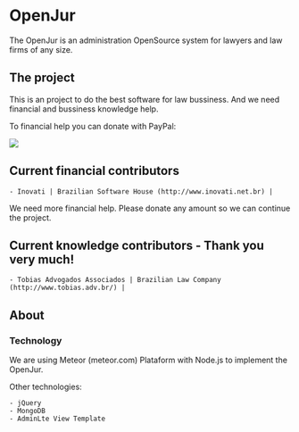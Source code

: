 # OpenJur
 The OpenJur is an administration OpenSource system for lawyers and law firms of any size.
 
 
## The project
 This is an project to do the best software for law bussiness. And we need financial and bussiness knowledge help.
 
 To financial help you can donate with PayPal:
 
 [![](https://www.paypalobjects.com/en_US/i/btn/btn_donateCC_LG.gif)](https://www.paypal.com/cgi-bin/webscr?cmd=_s-xclick&hosted_button_id=NM2R9DZ6AHPM4)


## Current financial contributors

    - Inovati | Brazilian Software House (http://www.inovati.net.br) |

We need more financial help. Please donate any amount so we can continue the project.



## Current knowledge contributors - Thank you very much!

    - Tobias Advogados Associados | Brazilian Law Company (http://www.tobias.adv.br/) |



## About

### Technology

We are using Meteor (meteor.com) Plataform with Node.js to implement the OpenJur.

Other technologies:

    - jQuery
    - MongoDB
    - AdminLte View Template


